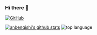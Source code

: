 ### Hi there 👋
[![GitHub](https://img.shields.io/badge/dynamic/json?logo=github&label=GitHub&labelColor=495867&color=495867&query=%24.data.totalSubs&url=https%3A%2F%2Fapi.spencerwoo.com%2Fsubstats%2F%3Fsource%3Dgithub%26queryKey%3Danbenqishi&style=flat-square)](https://github.com/anbenqishi)
<!--
**anbenqishi/anbenqishi** is a ✨ _special_ ✨ repository because its `README.md` (this file) appears on your GitHub profile.

Here are some ideas to get you started:

- 🔭 I’m currently working on ...
- 🌱 I’m currently learning ...
- 👯 I’m looking to collaborate on ...
- 🤔 I’m looking for help with ...
- 💬 Ask me about ...
- 📫 How to reach me: ...
- 😄 Pronouns: ...
- ⚡ Fun fact: ...
-->
[![anbenqishi's github stats](https://github-readme-stats.vercel.app/api?username=anbenqishi&count_private=true&theme=dracula)](https://github.com/anuraghazra/github-readme-stats)
![top language](https://github-readme-stats.vercel.app/api/top-langs/?username=anbenqishi&show_icons=true&hide_border=true&layout=compact&langs_count=8")

